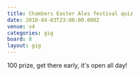 ```yaml
---
title: Chambers Easter Ales festival quiz
date: 2010-04-03T23:00:00.000Z
venue: v4
categories: gig
board: 8
layout: gig
---
```

100 prize, get there early, it's open all day!